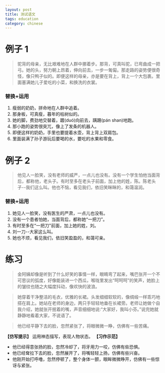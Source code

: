 ```yaml
---
layout: post
title: 测试语文
tags: education
category: chinese
---
```


# 例子 1

> 驼背的母亲，无比艰难地在人群中挪着步。那背，可真叫驼，已弯曲成一把弓。她的头，努力朝上昂着，伸向前去，一步一匍匐。那走路的姿势便很奇怪，像只鸭子似的。即便这样的母亲，亦是要在背上，背上一个大包裹。里面塞满她儿子爱吃的小菜，和换洗的衣裳。

### 替换+运用
1. 瘦弱的奶奶，拼命地在人群中追着。
2. 那身板，可真瘦，暮年的枯树似的。
3. 她的脚，费劲地交替着，踱(duó)向前去，蹒跚(pán shan)地跑。
4. 那小跑的姿势很突兀，像上了发条的机器人。
5. 即便这样的奶奶，手里也要提着水壶，背上背上双肩包。
6. 里面装满了孙子游玩后要喝的水，要吃的水果和零食。

# 例子 2
> 他见人一脸笑，没有老师的威严，一点儿也没有。没有一个学生怕他当面背后，都称他，老头子。有时至多在老头子前面，加上他的姓，陈。陈老头子--我们这么叫。他也不恼，看见我们，依旧笑眯眯的，和蔼温润。

### 替换+运用
1. 她见人一脸笑，没有医生的严肃，一点儿也没有。
2. 没有一个患者怕她，当面背后，都称她“一把刀”。
3. 有时至多在“一把刀"前面，加上她的姓，刘。
4. 刘一刀--大家这么叫。
5. 她也不烦，看见我们，依旧笑盈盈的，和蔼可亲。

# 练习

> 金阿姨却像是听到了什么好笑的事情一样，眼睛弯了起来，嘴巴张开一个不可思议的弧度，好像能装进一个西瓜，喉咙里发出“呵呵呵”的笑声，她脸上的皱纹也随之大幅度抖动，像欢快的波浪。

> 她穿着干净整洁的毛衣，优雅的长裙。头发细细软软的，像绸缎一样乖巧地搭在肩上。她站在老师的身边，两只手轻轻地垂在长裙旁。老师让她做个自我介绍，她就张开抿着的嘴，声音细细地说:“大家好，我叫小芬。”说完她就静静地看着大家，不说语了。

> 他已经平静下去的脸，忽然紧张了，将眼微微一睁，仿佛有一些苦痛。

**【仿写提示】** 运用神态描写，表现人物状态。
**【习作示范】**
* 他已经得意张扬的脸，忽然冷却了，将牙用力一咬，仿佛有些恐惧。
* 他已经耷拉下去的脸，忽然展开了，将嘴轻轻上扬，仿佛有些兴奋。
* 他刚开始打呼噜，忽然停顿了，整个身体一颤，眼眸微微睁开，仿佛有一些惊讶与紧张。
